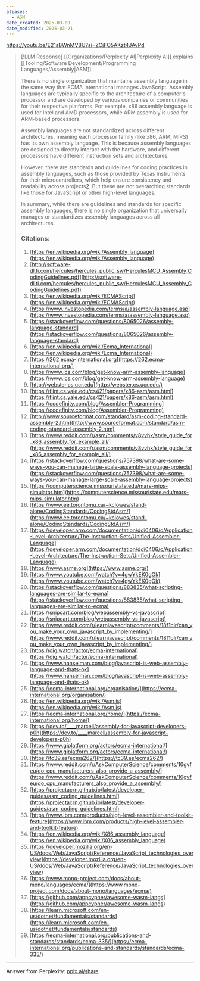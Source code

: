 ```yaml
---
aliases:
  - ASM
date_created: 2025-03-09
date_modified: 2025-03-21
---
```


https://youtu.be/E21sBWnMV8U?si=ZCjFO5AKzt4JAvPd

> [!LLM Response] [[Organizations/Perplexity AI|Perplexity AI]] explains [[Tooling/Software Development/Programming Languages/Assembly|ASM]]
> 
> There is no single organization that maintains assembly language in the same way that ECMA International manages JavaScript. Assembly languages are typically specific to the architecture of a computer's processor and are developed by various companies or communities for their respective platforms. For example, x86 assembly language is used for Intel and AMD processors, while ARM assembly is used for ARM-based processors.
> 
> Assembly languages are not standardized across different architectures, meaning each processor family (like x86, ARM, MIPS) has its own assembly language. This is because assembly languages are designed to directly interact with the hardware, and different processors have different instruction sets and architectures.
> 
> However, there are standards and guidelines for coding practices in assembly languages, such as those provided by Texas Instruments for their microcontrollers, which help ensure consistency and readability across projects[2](http://software-dl.ti.com/hercules/hercules_public_sw/HerculesMCU_Assembly_CodingGuidelines.pdf). But these are not overarching standards like those for JavaScript or other high-level languages.
> 
> In summary, while there are guidelines and standards for specific assembly languages, there is no single organization that universally manages or standardizes assembly languages across all architectures.
> 
> ### Citations:
> 
> 1. [https://en.wikipedia.org/wiki/Assembly_language](https://en.wikipedia.org/wiki/Assembly_language)
> 2. [http://software-dl.ti.com/hercules/hercules_public_sw/HerculesMCU_Assembly_CodingGuidelines.pdf](http://software-dl.ti.com/hercules/hercules_public_sw/HerculesMCU_Assembly_CodingGuidelines.pdf)
> 3. [https://en.wikipedia.org/wiki/ECMAScript](https://en.wikipedia.org/wiki/ECMAScript)
> 4. [https://www.investopedia.com/terms/a/assembly-language.asp](https://www.investopedia.com/terms/a/assembly-language.asp)
> 5. [https://stackoverflow.com/questions/8065026/assembly-language-standard](https://stackoverflow.com/questions/8065026/assembly-language-standard)
> 6. [https://en.wikipedia.org/wiki/Ecma_International](https://en.wikipedia.org/wiki/Ecma_International)
> 7. [https://262.ecma-international.org](https://262.ecma-international.org/)
> 8. [https://www.ics.com/blog/get-know-arm-assembly-language](https://www.ics.com/blog/get-know-arm-assembly-language)
> 9. [http://webster.cs.ucr.edu](http://webster.cs.ucr.edu/)
> 10. [https://flint.cs.yale.edu/cs421/papers/x86-asm/asm.html](https://flint.cs.yale.edu/cs421/papers/x86-asm/asm.html)
> 11. [https://codefinity.com/blog/Assembler-Programming](https://codefinity.com/blog/Assembler-Programming)
> 12. [http://www.sourceformat.com/standard/asm-coding-standard-assembly-2.htm](http://www.sourceformat.com/standard/asm-coding-standard-assembly-2.htm)
> 13. [https://www.reddit.com/r/asm/comments/y8vyhk/style_guide_for_x86_assembly_for_example_all/](https://www.reddit.com/r/asm/comments/y8vyhk/style_guide_for_x86_assembly_for_example_all/)
> 14. [https://stackoverflow.com/questions/757398/what-are-some-ways-you-can-manage-large-scale-assembly-language-projects](https://stackoverflow.com/questions/757398/what-are-some-ways-you-can-manage-large-scale-assembly-language-projects)
> 15. [https://computerscience.missouristate.edu/mars-mips-simulator.htm](https://computerscience.missouristate.edu/mars-mips-simulator.htm)
> 16. [https://www.ee.torontomu.ca/~kclowes/stand-alone/CodingStandards/CodingStdAsm/](https://www.ee.torontomu.ca/~kclowes/stand-alone/CodingStandards/CodingStdAsm/)
> 17. [https://developer.arm.com/documentation/ddi0406/c/Application-Level-Architecture/The-Instruction-Sets/Unified-Assembler-Language](https://developer.arm.com/documentation/ddi0406/c/Application-Level-Architecture/The-Instruction-Sets/Unified-Assembler-Language)
> 18. [https://www.asme.org](https://www.asme.org/)
> 19. [https://www.youtube.com/watch?v=4gwYkEK0gOk](https://www.youtube.com/watch?v=4gwYkEK0gOk)
> 20. [https://stackoverflow.com/questions/883835/what-scripting-languages-are-similar-to-ecma](https://stackoverflow.com/questions/883835/what-scripting-languages-are-similar-to-ecma)
> 21. [https://snipcart.com/blog/webassembly-vs-javascript](https://snipcart.com/blog/webassembly-vs-javascript)
> 22. [https://www.reddit.com/r/learnjavascript/comments/18f1blr/can_you_make_your_own_javascript_by_implementing/](https://www.reddit.com/r/learnjavascript/comments/18f1blr/can_you_make_your_own_javascript_by_implementing/)
> 23. [https://dig.watch/actor/ecma-international](https://dig.watch/actor/ecma-international)
> 24. [https://www.hanselman.com/blog/javascript-is-web-assembly-language-and-thats-ok](https://www.hanselman.com/blog/javascript-is-web-assembly-language-and-thats-ok)
> 25. [https://ecma-international.org/organisation/](https://ecma-international.org/organisation/)
> 26. [https://en.wikipedia.org/wiki/Asm.js](https://en.wikipedia.org/wiki/Asm.js)
> 27. [https://ecma-international.org/home/](https://ecma-international.org/home/)
> 28. [https://dev.to/____marcell/assembly-for-javascript-developers-p0h](https://dev.to/____marcell/assembly-for-javascript-developers-p0h)
> 29. [https://www.giplatform.org/actors/ecma-international/](https://www.giplatform.org/actors/ecma-international/)
> 30. [https://tc39.es/ecma262/](https://tc39.es/ecma262/)
> 31. [https://www.reddit.com/r/AskComputerScience/comments/10gvfeu/do_cpu_manufacturers_also_provide_a_assembly/](https://www.reddit.com/r/AskComputerScience/comments/10gvfeu/do_cpu_manufacturers_also_provide_a_assembly/)
> 32. [https://projectacrn.github.io/latest/developer-guides/asm_coding_guidelines.html](https://projectacrn.github.io/latest/developer-guides/asm_coding_guidelines.html)
> 33. [https://www.ibm.com/products/high-level-assembler-and-toolkit-feature](https://www.ibm.com/products/high-level-assembler-and-toolkit-feature)
> 34. [https://en.wikipedia.org/wiki/X86_assembly_language](https://en.wikipedia.org/wiki/X86_assembly_language)
> 35. [https://developer.mozilla.org/en-US/docs/Web/JavaScript/Reference/JavaScript_technologies_overview](https://developer.mozilla.org/en-US/docs/Web/JavaScript/Reference/JavaScript_technologies_overview)
> 36. [https://www.mono-project.com/docs/about-mono/languages/ecma/](https://www.mono-project.com/docs/about-mono/languages/ecma/)
> 37. [https://github.com/appcypher/awesome-wasm-langs](https://github.com/appcypher/awesome-wasm-langs)
> 38. [https://learn.microsoft.com/en-us/dotnet/fundamentals/standards](https://learn.microsoft.com/en-us/dotnet/fundamentals/standards)
> 39. [https://ecma-international.org/publications-and-standards/standards/ecma-335/](https://ecma-international.org/publications-and-standards/standards/ecma-335/)

---

Answer from Perplexity: [pplx.ai/share](https://www.perplexity.ai/search/pplx.ai/share)